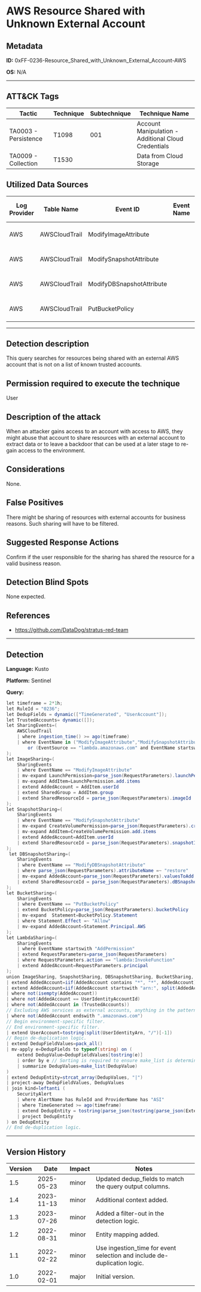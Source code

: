 # AWS Resource Shared with Unknown External Account

## Metadata
**ID:** 0xFF-0236-Resource_Shared_with_Unknown_External_Account-AWS

**OS:** N/A

---

## ATT&CK Tags

| Tactic | Technique | Subtechnique | Technique Name |
|---|---|---| --- |
| TA0003 - Persistence | T1098 | 001 | Account Manipulation - Additional Cloud Credentials|
| TA0009 - Collection | T1530 |  | Data from Cloud Storage|

## Utilized Data Sources

| Log Provider | Table Name | Event ID | Event Name | ATT&CK Data Source | ATT&CK Data Component|
|---------|---------|---------|----------|---------|---------|
|AWS|AWSCloudTrail|ModifyImageAttribute||Application Log|Application Log Content|
|AWS|AWSCloudTrail|ModifySnapshotAttribute||Application Log|Application Log Content|
|AWS|AWSCloudTrail|ModifyDBSnapshotAttribute||Application Log|Application Log Content|
|AWS|AWSCloudTrail|PutBucketPolicy||Application Log|Application Log Content|
---

## Detection description
This query searches for resources being shared with an external AWS account that is not on a list of known trusted accounts.



## Permission required to execute the technique
User


## Description of the attack
When an attacker gains access to an account with access to AWS, they might abuse that account to share resources with an external account to extract data or to leave a backdoor that can be used at a later stage to re-gain access to the environment.


## Considerations
None.


## False Positives
There might be sharing of resources with external accounts for business reasons. Such sharing will have to be filtered.


## Suggested Response Actions
Confirm if the user responsible for the sharing has shared the resource for a valid business reason.


## Detection Blind Spots
None expected.


## References
* https://github.com/DataDog/stratus-red-team

---
## Detection

**Language:** Kusto

**Platform:** Sentinel

**Query:**
```C#
let timeframe = 2*1h;
let RuleId = "0236";
let DedupFields = dynamic(["TimeGenerated", "UserAccount"]);
let TrustedAccounts= dynamic([]);
let SharingEvents=(
    AWSCloudTrail
    | where ingestion_time() >= ago(timeframe)
    | where EventName in ("ModifyImageAttribute","ModifySnapshotAttribute","ModifyDBSnapshotAttribute","PutBucketPolicy")
        or (EventSource == "lambda.amazonaws.com" and EventName startswith "AddPermission")
);
let ImageSharing=(
    SharingEvents
    | where EventName == "ModifyImageAttribute"
    | mv-expand LaunchPermission=parse_json(RequestParameters).launchPermission
    | mv-expand AddItem=LaunchPermission.add.items
    | extend AddedAccount = AddItem.userId
    | extend SharedGroup = AddItem.group
    | extend SharedResourceId = parse_json(RequestParameters).imageId
);
let SnapshotSharing=(
    SharingEvents
    | where EventName == "ModifySnapshotAttribute"
    | mv-expand CreateVolumePermission=parse_json(RequestParameters).createVolumePermission
    | mv-expand AddItem=CreateVolumePermission.add.items
    | extend AddedAccount=AddItem.userId
    | extend SharedResourceId = parse_json(RequestParameters).snapshotId
);
 let DBSnapshotSharing=(
    SharingEvents
    | where EventName == "ModifyDBSnapshotAttribute"
    | where parse_json(RequestParameters).attributeName =~ "restore"
    | mv-expand AddedAccount=parse_json(RequestParameters).valuesToAdd
    | extend SharedResourceId = parse_json(RequestParameters).dBSnapshotIdentifier
);
let BucketSharing=(
    SharingEvents
    | where EventName == "PutBucketPolicy"
    | extend BucketPolicy=parse_json(RequestParameters).bucketPolicy
    | mv-expand  Statement=BucketPolicy.Statement
    | where Statement.Effect =~ "Allow"
    | mv-expand AddedAccount=Statement.Principal.AWS
);
let LambdaSharing=(
    SharingEvents
    | where EventName startswith "AddPermission"
    | extend RequestParameters=parse_json(RequestParameters)
    | where RequestParameters.action == "lambda:InvokeFunction"
    | extend AddedAccount=RequestParameters.principal
);
union ImageSharing, SnapshotSharing, DBSnapshotSharing, BucketSharing, LambdaSharing
| extend AddedAccount=iif(AddedAccount contains "*", "*", AddedAccount)
| extend AddedAccount=iif(AddedAccount startswith "arn:", split(AddedAccount, ":")[4], AddedAccount)
| where not(isempty(AddedAccount))
| where not(AddedAccount == UserIdentityAccountId)
| where not(AddedAccount in (TrustedAccounts))
// Excluding AWS services as external accounts, anything in the pattern of ".amazonaws.com"
| where not(AddedAccount endswith ".amazonaws.com")
// Begin environment-specific filter.
// End environment-specific filter.
| extend UserAccount=tostring(split(UserIdentityArn, "/")[-1])
// Begin de-duplication logic.
| extend DedupFieldValues=pack_all()
| mv-apply e=DedupFields to typeof(string) on (
    extend DedupValue=DedupFieldValues[tostring(e)]
    | order by e // Sorting is required to ensure make_list is deterministic.
    | summarize DedupValues=make_list(DedupValue)
)
| extend DedupEntity=strcat_array(DedupValues, "|")
| project-away DedupFieldValues, DedupValues
| join kind=leftanti (
    SecurityAlert
    | where AlertName has RuleId and ProviderName has "ASI"
    | where TimeGenerated >= ago(timeframe)
    | extend DedupEntity = tostring(parse_json(tostring(parse_json(ExtendedProperties)["Custom Details"])).DedupEntity[0])
    | project DedupEntity
) on DedupEntity
// End de-duplication logic.
```

---

## Version History
| Version | Date | Impact | Notes |
|---------|------|--------|------|
| 1.5  | 2025-05-23| minor | Updated dedup_fields to match the query output columns. |
| 1.4  | 2023-11-13| minor | Additional context added. |
| 1.3  | 2023-07-26| minor | Added a filter-out in the detection logic. |
| 1.2  | 2022-08-31| minor | Entity mapping added. |
| 1.1  | 2022-02-22| minor | Use ingestion_time for event selection and include de-duplication logic. |
| 1.0  | 2022-02-01| major | Initial version. |
